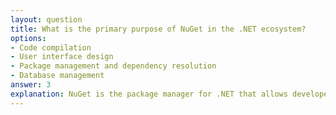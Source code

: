 ```yaml
---
layout: question
title: What is the primary purpose of NuGet in the .NET ecosystem?
options:
- Code compilation
- User interface design
- Package management and dependency resolution
- Database management
answer: 3
explanation: NuGet is the package manager for .NET that allows developers to easily share, discover, and consume reusable code packages. It handles dependency resolution and package installation.
---
```

